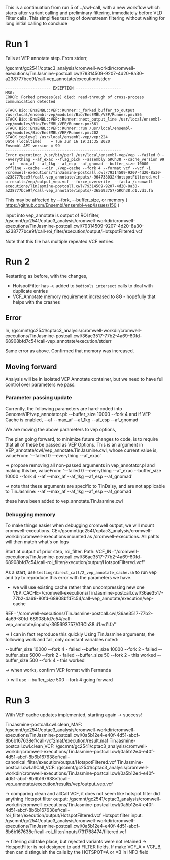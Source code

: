This is a continuation from run 5 of ../cwl-call, with a new workflow
which starts after variant calling and preliminary filtering, immediately
before VLD Filter calls.  This simplifies testing of downstream filtering
without waiting for long initial calling to conclude

# Run 1

Fails at VEP annotate step.  From stderr,

/gscmnt/gc2541/cptac3_analysis/cromwell-workdir/cromwell-executions/TinJasmine-postcall.cwl/79314509-9207-4d20-8a30-a238777bce9f/call-vep_annotate/execution/stderr

```
-------------------- EXCEPTION --------------------
MSG:
ERROR: Forked process(es) died: read-through of cross-process communication detected

STACK Bio::EnsEMBL::VEP::Runner::_forked_buffer_to_output /usr/local/ensembl-vep/modules/Bio/EnsEMBL/VEP/Runner.pm:556
STACK Bio::EnsEMBL::VEP::Runner::next_output_line /usr/local/ensembl-vep/modules/Bio/EnsEMBL/VEP/Runner.pm:361
STACK Bio::EnsEMBL::VEP::Runner::run /usr/local/ensembl-vep/modules/Bio/EnsEMBL/VEP/Runner.pm:202
STACK toplevel /usr/local/ensembl-vep/vep:224
Date (localtime)    = Tue Jun 16 19:31:35 2020
Ensembl API version = 99
---------------------------------------------------
Error executing: /usr/bin/perl /usr/local/ensembl-vep/vep --failed 0 --everything --af_exac --flag_pick --assembly GRCh38 --cache_version 99 --af --max_af --af_1kg --af_esp --af_gnomad --buffer_size 10000 --offline --cache --dir ./vep-cache --fork 4 --format vcf --vcf -i /cromwell-executions/TinJasmine-postcall.cwl/79314509-9207-4d20-8a30-a238777bce9f/call-vep_annotate/inputs/-964738032/HotspotFiltered.vcf -o results/vep/output_vep.vcf --force_overwrite  --fasta /cromwell-executions/TinJasmine-postcall.cwl/79314509-9207-4d20-8a30-a238777bce9f/call-vep_annotate/inputs/-365693757/GRCh38.d1.vd1.fa
```

This may be affected by --fork, --buffer_size, or memory ( https://github.com/Ensembl/ensembl-vep/issues/150 )

input into vep_annotate is output of ROI filter,
/gscmnt/gc2541/cptac3_analysis/cromwell-workdir/cromwell-executions/TinJasmine-postcall.cwl/79314509-9207-4d20-8a30-a238777bce9f/call-roi_filter/execution/output/HotspotFiltered.vcf

Note that this file has multiple repeated VCF entries.

# Run 2

Restarting as before, with the changes,
* HotspotFilter has `-u` added to `bedtools intersect` calls to deal with duplicate entries
* VCF_Annotate memory requirement increased to 8G - hopefully that helps with the crashes

## Error
In,
/gscmnt/gc2541/cptac3_analysis/cromwell-workdir/cromwell-executions/TinJasmine-postcall.cwl/36ae3517-77b2-4a69-80fd-68908bfd7c54/call-vep_annotate/execution/stderr

Same error as above.  Confirmed that memory was increased.

## Moving forward

Analysis will be in isolated VEP Annotate container, but we need to have full control over parameters we pass.

### Parameter passing update
Currently, the following parameters are hard-coded into GenomeVIP/vep_annotator.pl:
    --buffer_size 10000  --fork 4
and if VEP Cache is enabled,
    --af --max_af --af_1kg --af_esp --af_gnomad

We are moving the above parameters to vep options, 

The plan going forward, to minimize future changes to code, is to require that all of these be passed as VEP Options.
This is an argument in VEP_annotate/cwl/vep_annotate.TinJasmine.cwl, whose current value is,
    valueFrom: '--failed 0 --everything --af_exac'

-> propose removing all non-passed arguments in vep_annotator.pl and making this be,
    valueFrom: '--failed 0 --everything --af_exac --buffer_size 10000  --fork 4 --af --max_af --af_1kg --af_esp --af_gnomad'

-> note that these arguments are specific to TinDaisy, and are not applicable to TinJasmine:
    --af --max_af --af_1kg --af_esp --af_gnomad

these have been added to vep_annotate.TinJasmine.cwl

### Debugging memory

To make things easier when debugging cromwell output, we will mount cromwell-executions.
CE=/gscmnt/gc2541/cptac3_analysis/cromwell-workdir/cromwell-executions
mounted as /cromwell-executions.  All pahts will then match what's on logs

Start at output of prior step, roi_filter.  Path:
VCF_IN="/cromwell-executions/TinJasmine-postcall.cwl/36ae3517-77b2-4a69-80fd-68908bfd7c54/call-roi_filter/execution/output/HotspotFiltered.vcf"

As a start, use `testing/direct_call/2_vep_annotate_cache.sh` to run vep and try to reproduce this error with the parameters we have.
* we will use existing cache rather than uncompressing new one
    VEP_CACHE=/cromwell-executions/TinJasmine-postcall.cwl/36ae3517-77b2-4a69-80fd-68908bfd7c54/call-vep_annotate/execution/vep-cache

REF="/cromwell-executions/TinJasmine-postcall.cwl/36ae3517-77b2-4a69-80fd-68908bfd7c54/call-vep_annotate/inputs/-365693757/GRCh38.d1.vd1.fa"

-> I can in fact reproduce this quickly
Using TinJasmine arguments, the following work and fail, only constant variables noted:

--buffer_size 10000  --fork 4     - failed
--buffer_size 10000  --fork 2     - failed
--buffer_size 5000  --fork 2      - failed
--buffer_size 50  --fork 2        - this worked
--buffer_size 500  --fork 4       - this worked

-> when works, confirm VEP format with Fernanda

-> will use --buffer_size 500  --fork 4 going forward

# Run 3

With VEP cache updates implemented, starting again
-> success!

TinJasmine-postcall.cwl.clean_MAF: /gscmnt/gc2541/cptac3_analysis/cromwell-workdir/cromwell-executions/TinJasmine-postcall.cwl/0a5b12e4-e40f-4d51-abcf-8b6b167638ef/call-vcf2maf/execution/result.maf
TinJasmine-postcall.cwl.clean_VCF: /gscmnt/gc2541/cptac3_analysis/cromwell-workdir/cromwell-executions/TinJasmine-postcall.cwl/0a5b12e4-e40f-4d51-abcf-8b6b167638ef/call-canonical_filter/execution/output/HotspotFiltered.vcf
TinJasmine-postcall.cwl.allCall_VCF: /gscmnt/gc2541/cptac3_analysis/cromwell-workdir/cromwell-executions/TinJasmine-postcall.cwl/0a5b12e4-e40f-4d51-abcf-8b6b167638ef/call-vep_annotate/execution/results/vep/output_vep.vcf

-> comparing clean and allCall VCF, it does not seem like hotspot filter did anything
Hotspot filter output: /gscmnt/gc2541/cptac3_analysis/cromwell-workdir/cromwell-executions/TinJasmine-postcall.cwl/0a5b12e4-e40f-4d51-abcf-8b6b167638ef/call-roi_filter/execution/output/HotspotFiltered.vcf
Hotspot filter input: /gscmnt/gc2541/cptac3_analysis/cromwell-workdir/cromwell-executions/TinJasmine-postcall.cwl/0a5b12e4-e40f-4d51-abcf-8b6b167638ef/call-roi_filter/inputs/731768474/filtered.vcf

-> filtering did take place, but rejected variants were not retained
-> HotspotFilter is not designed to add FILTER fields.  If make VCF_A = VCF_B, then can distinguish the calls by the HOTSPOT=A or =B in INFO field

